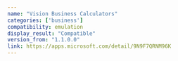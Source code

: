 ```yaml
---
name: "Vision Business Calculators"
categories: ['business']
compatibility: emulation
display_result: "Compatible"
version_from: "1.1.0.0"
link: https://apps.microsoft.com/detail/9N9F7QRNM96K
---
```

